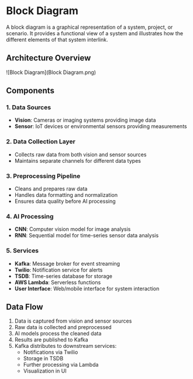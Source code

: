 # Block Diagram

A block diagram is a graphical representation of a system, project, or scenario. It provides a functional view of a system and illustrates how the different elements of that system interlink.

## Architecture Overview

![Block Diagram](Block Diagram.png)

## Components

### 1. Data Sources
- **Vision**: Cameras or imaging systems providing image data
- **Sensor**: IoT devices or environmental sensors providing measurements

### 2. Data Collection Layer
- Collects raw data from both vision and sensor sources
- Maintains separate channels for different data types

### 3. Preprocessing Pipeline
- Cleans and prepares raw data
- Handles data formatting and normalization
- Ensures data quality before AI processing

### 4. AI Processing
- **CNN**: Computer vision model for image analysis
- **RNN**: Sequential model for time-series sensor data analysis

### 5. Services
- **Kafka**: Message broker for event streaming
- **Twilio**: Notification service for alerts
- **TSDB**: Time-series database for storage
- **AWS Lambda**: Serverless functions
- **User Interface**: Web/mobile interface for system interaction

## Data Flow
1. Data is captured from vision and sensor sources
2. Raw data is collected and preprocessed
3. AI models process the cleaned data
4. Results are published to Kafka
5. Kafka distributes to downstream services:
   - Notifications via Twilio
   - Storage in TSDB
   - Further processing via Lambda
   - Visualization in UI

